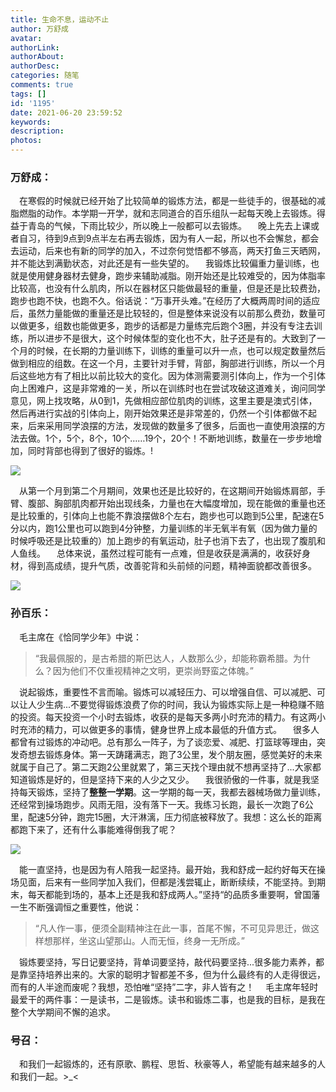 ```yaml
---
title: 生命不息，运动不止
author: 万舒成
avatar: 
authorLink: 
authorAbout: 
authorDesc: 
categories: 随笔 
comments: true
tags: []
id: '1195'
date: 2021-06-20 23:59:52
keywords:
description:
photos:
---
```


### 万舒成：

  在寒假的时候就已经开始了比较简单的锻炼方法，都是一些徒手的，很基础的减脂燃脂的动作。本学期一开学，就和志同道合的百乐组队一起每天晚上去锻炼。得益于青岛的气候，下雨比较少，所以晚上一般都可以去锻炼。   晚上先去上课或者自习，待到9点到9点半左右再去锻炼，因为有人一起，所以也不会懈怠，都会去运动，后来也有新的同学的加入，不过奈何觉悟都不够高，两天打鱼三天晒网，并不能达到满勤状态，对此还是有一些失望的。   我锻炼比较偏重力量训练，也就是使用健身器材去健身，跑步来辅助减脂。刚开始还是比较难受的，因为体脂率比较高，也没有什么肌肉，所以在器材区只能做最轻的重量，但是还是比较费劲，跑步也跑不快，也跑不久。俗话说：“万事开头难。”在经历了大概两周时间的适应后，虽然力量能做的重量还是比较轻的，但是整体来说没有以前那么费劲，数量可以做更多，组数也能做更多，跑步的话都是力量练完后跑个3圈，并没有专注去训练，所以进步不是很大，这个时候体型的变化也不大，肚子还是有的。大致到了一个月的时候，在长期的力量训练下，训练的重量可以升一点，也可以规定数量然后做到相应的组数。在这一个月，主要针对手臂，背部，胸部进行训练，所以一个月后这些地方有了相比以前比较大的变化。因为体测需要测引体向上，作为一个引体向上困难户，这是非常难的一关，所以在训练时也在尝试攻破这道难关，询问同学意见，网上找攻略，从0到1，先做相应部位肌肉的训练，这里主要是澳式引体，然后再进行实战的引体向上，刚开始效果还是非常差的，仍然一个引体都做不起来，后来采用同学浪摆的方法，发现做的数量多了很多，后面也一直使用浪摆的方法去做。1个，5个，8个，10个……19个，20个！不断地训练，数量在一步步地增加，同时背部也得到了很好的锻炼。!

![](https://cdn.jsdelivr.net/gh/aiupc/drawingbed/img/舒成肌肉-300x225.jpg)

  从第一个月到第二个月期间，效果也还是比较好的，在这期间开始锻炼肩部，手臂、腹部、胸部肌肉都开始出现线条，力量也在大幅度增加，现在能做的重量也还是比较重的，引体向上也能不靠浪摆做8个左右，跑步也可以跑到5公里，配速在5分以内，跑1公里也可以跑到4分钟整，力量训练的半无氧半有氧（因为做力量的时候呼吸还是比较重的）加上跑步的有氧运动，肚子也消下去了，也出现了腹肌和人鱼线。   总体来说，虽然过程可能有一点难，但是收获是满满的，收获好身材，得到高成绩，提升气质，改善驼背和头前倾的问题，精神面貌都改善很多。

![](https://cdn.jsdelivr.net/gh/aiupc/drawingbed/img/舒成成绩-139x300.png)

### 孙百乐：

  毛主席在《恰同学少年》中说：

> “我最佩服的，是古希腊的斯巴达人，人数那么少，却能称霸希腊。为什么？因为他们不仅重视精神之文明，更崇尚野蛮之体魄。”

  说起锻炼，重要性不言而喻。锻炼可以减轻压力、可以增强自信、可以减肥、可以让人少生病...不要觉得锻炼浪费了你的时间，我认为锻炼实际上是一种稳赚不赔的投资。每天投资一个小时去锻炼，收获的是每天多两小时充沛的精力。有这两小时充沛的精力，可以做更多的事情，健身世界上成本最低的升值方式。   很多人都曾有过锻炼的冲动吧。总有那么一阵子，为了谈恋爱、减肥、打篮球等理由，突发奇想去锻炼身体。第一天踌躇满志，跑了3公里，发个朋友圈，感觉美好的未来就属于自己了。第二天跑2公里就累了，第三天找个理由就不想再坚持了...大家都知道锻炼是好的，但是坚持下来的人少之又少。   我很骄傲的一件事，就是我坚持每天锻炼，坚持了**整整一学期**。这一学期的每一天，我都去器械场做力量训练，还经常到操场跑步。风雨无阻，没有落下一天。我练习长跑，最长一次跑了6公里，配速5分钟，跑完15圈，大汗淋漓，压力彻底被释放了。我想：这么长的距离都跑下来了，还有什么事能难得倒我了呢？

![](https://cdn.jsdelivr.net/gh/aiupc/drawingbed/img/百乐跑步-1-135x300.jpg)

  能一直坚持，也是因为有人陪我一起坚持。最开始，我和舒成一起约好每天在操场见面，后来有一些同学加入我们，但都是浅尝辄止，断断续续，不能坚持。到期末，每天都能到场的，基本上还是我和舒成两人。”坚持“的品质多重要啊，曾国藩一生不断强调恒之重要性，他说：

> “凡人作一事，便须全副精神注在此一事，首尾不懈，不可见异思迁，做这样想那样，坐这山望那山。人而无恒，终身一无所成。”

  锻炼要坚持，写日记要坚持，背单词要坚持，敲代码要坚持...很多能力素养，都是靠坚持培养出来的。大家的聪明才智都差不多，但为什么最终有的人走得很远，而有的人半途而废呢？我想，恐怕唯“坚持”二字，非人皆有之！   毛主席年轻时最爱干的两件事：一是读书，二是锻炼。读书和锻炼二事，也是我的目标，是我在整个大学期间不懈的追求。

### 号召：

  和我们一起锻炼的，还有原歌、鹏程、思哲、秋豪等人，希望能有越来越多的人和我们一起。>\_<
